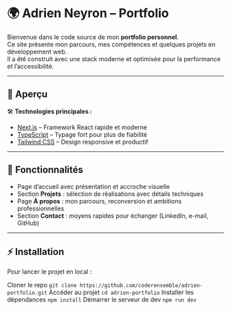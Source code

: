 # 🌍 Adrien Neyron – Portfolio

Bienvenue dans le code source de mon **portfolio personnel**.  
Ce site présente mon parcours, mes compétences et quelques projets en développement web.  
Il a été construit avec une stack moderne et optimisée pour la performance et l’accessibilité.

---

## 🚀 Aperçu

🛠️ **Technologies principales :**
- [Next.js](https://nextjs.org/) – Framework React rapide et moderne  
- [TypeScript](https://www.typescriptlang.org/) – Typage fort pour plus de fiabilité  
- [Tailwind CSS](https://tailwindcss.com/) – Design responsive et productif  

---

## 📂 Fonctionnalités

- Page d’accueil avec présentation et accroche visuelle  
- Section **Projets** : sélection de réalisations avec détails techniques  
- Page **À propos** : mon parcours, reconversion et ambitions professionnelles  
- Section **Contact** : moyens rapides pour échanger (LinkedIn, e-mail, GitHub)  

---

## ⚡ Installation

Pour lancer le projet en local :

Cloner le repo
```git clone https://github.com/coderensemble/adrien-portfolio.git```
Accéder au projet
```cd adrien-portfolio```
Installer les dépendances
```npm install```
Démarrer le serveur de dev
```npm run dev```
